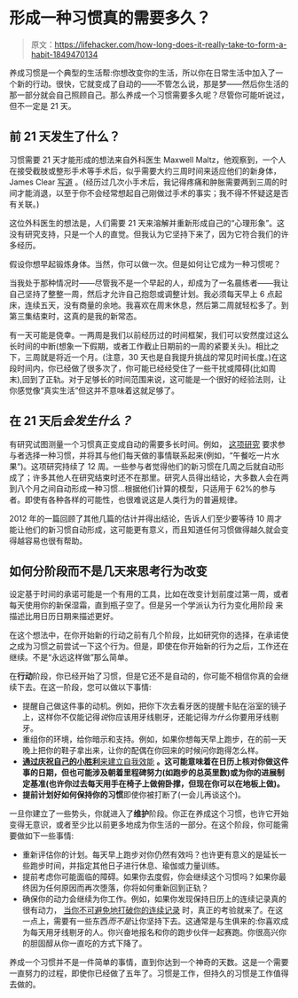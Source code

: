 # 形成一种习惯真的需要多久？

> 原文：<https://lifehacker.com/how-long-does-it-really-take-to-form-a-habit-1849470134>

养成习惯是一个典型的生活帮:你想改变你的生活，所以你在日常生活中加入了一个新的行动。很快，它就变成了自动的——不管怎么说，那是梦——然后你生活的那一部分就会自己照顾自己。那么养成一个习惯需要多久呢？尽管你可能听说过，但不一定是 21 天。



## 前 21 天发生了什么？

习惯需要 21 天才能形成的想法来自外科医生 Maxwell Maltz，他观察到，一个人在接受截肢或整形手术等手术后，似乎需要大约三周时间来适应他们的新身体，James Clear [写道](https://jamesclear.com/new-habit) 。(经历过几次小手术后，我记得疼痛和肿胀需要两到三周的时间才能消退，以至于你不会经常想起自己刚做过手术的事实；我不得不怀疑这是否有关联。)

这位外科医生的想法是，人们需要 21 天来溶解并重新形成自己的“心理形象”。这没有研究支持，只是一个人的直觉。但我认为它坚持下来了，因为它符合我们的许多经历。

假设你想早起锻炼身体。当然，你可以做一次。但是如何让它成为一种习惯呢？

当我处于那种情况时——尽管我不是一个早起的人，却成为了一名晨练者——我让自己坚持了整整一周，然后才允许自己抱怨或调整计划。我必须每天早上 6 点起床，连续五天，没有商量的余地。我喜欢在周末休息，然后第二周就轻松多了。到第三集结束时，这真的是我的新常态。

有一天可能是侥幸。一两周是我们以前经历过的时间框架，我们可以安然度过这么长时间的中断(想象一下假期，或者工作截止日期前的一周的紧要关头)。相比之下，三周就是将近一个月。(注意，30 天也是自我提升挑战的常见时间长度。)在这段时间内，你已经做了很多次了，你可能已经经受住了一些干扰或障碍(比如周末),回到了正轨。对于足够长的时间范围来说，这可能是一个很好的经验法则，让你感觉像“真实生活”但这并不意味着这就足够了。

## 在 21 天后*会发生什么？*

有研究试图测量一个习惯真正变成自动的需要多长时间。例如， [这项研究](https://citeseerx.ist.psu.edu/viewdoc/download?doi=10.1.1.988.7737&rep=rep1&type=pdf) 要求参与者选择一种习惯，并将其与他们每天做的事情联系起来(例如，“午餐吃一片水果”)。这项研究持续了 12 周。一些参与者觉得他们的新习惯在几周之后就自动形成了；许多其他人在研究结束时还不在那里。研究人员得出结论，大多数人会在两到八个月之间自动形成一种习惯...根据他们计算的模型，只适用于 62%的参与者。即使有各种各样的可能性，也很难说这是人类行为的普遍规律。

2012 年的一篇回顾了其他几篇的估计并得出结论，告诉人们至少要等待 10 周才能让他们的新习惯自动形成，这可能更有意义，而且知道任何习惯做得越久就会变得越容易也很有帮助。

## 如何分阶段而不是几天来思考行为改变

设定基于时间的承诺可能是一个有用的工具，比如在改变计划前度过第一周，或者每天使用你的新保湿霜，直到瓶子空了。但是另一个学派认为行为变化用阶段 来描述比用日历日期来描述更好。

在这个想法中，在你开始新的行动之前有几个阶段，比如研究你的选择，在承诺使之成为习惯之前尝试一下这个行为。但是，即使在你开始新的行为之后，工作还在继续。不是“永远这样做”那么简单。

在**行动**阶段，你已经开始了习惯，但是它还不是自动的，你可能不相信你真的会继续下去。在这一阶段，您可以做以下事情:

*   提醒自己做这件事的动机。例如，把你下次去看牙医的提醒卡贴在浴室的镜子上，这样你不仅能记得*说*你应该用牙线剔牙，还能记得*为什么*你要用牙线剔牙。
*   重组你的环境，给你暗示和支持。例如，如果你想每天早上跑步，在的前一天晚上把你的鞋子拿出来，让你的配偶在你回来的时候问你跑得怎么样。
*   [**通过庆祝自己的小胜利**来建立自我效能](https://lifehacker.com/the-secret-to-really-believing-in-yourself-1848348079) **。这可能意味着在日历上核对你做这件事的日期，但也可能涉及朝着里程碑努力(如跑步的总英里数)或为你的进展制定基准(也许你过去每天用手在椅子上做俯卧撑，但现在你可以在地板上做)。**
*   **提前计划好如何保持你的习惯**即使你被打断了(一会儿再谈这个)。

一旦你建立了一些势头，你就进入了**维护**阶段。你正在养成这个习惯，也许它开始变得无意识，或者至少比以前更多地成为你生活的一部分。在这个阶段，你可能需要做如下一些事情:

*   重新评估你的计划。每天早上跑步对你仍然有效吗？也许更有意义的是延长一些跑步时间，并指定其他日子进行休息、瑜伽或力量训练。
*   提前考虑你可能面临的障碍。如果你去度假，你会继续这个习惯吗？如果你最终因为任何原因而再次堕落，你将如何重新回到正轨？
*   确保你的动力会继续为你工作。例如，如果你发现保持日历上的连续记录真的很有动力， [当你不可避免地打破你的连续记录](https://lifehacker.com/you-dont-truly-build-a-habit-until-after-you-break-your-1844686414) 时，真正的考验就来了。在这一点上，需要有一些东西*而不是*让你坚持下去。这通常是与生俱来的:你喜欢成为每天用牙线剔牙的人。你兴奋地报名和你的跑步伙伴一起赛跑。你很高兴你的胆固醇从你一直吃的方式下降了。

养成一个习惯并不是一件简单的事情，直到你达到一个神奇的天数。这是一个需要一直努力的过程，即使你已经做了五年了。习惯是工作，但持久的习惯是工作值得去做的。